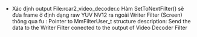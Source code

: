 + Xác định output
File:rcar2_video_decoder.c
Hàm SetToNextFilter() sẽ đưa frame ở định dạng raw YUV NV12 ra ngoài Writer Filter (Screen)
thông qua fu      : Pointer to MmFilterUser_t structure
description: Send the data to the Writer Filter conected to the output of Video Decoder Filter
